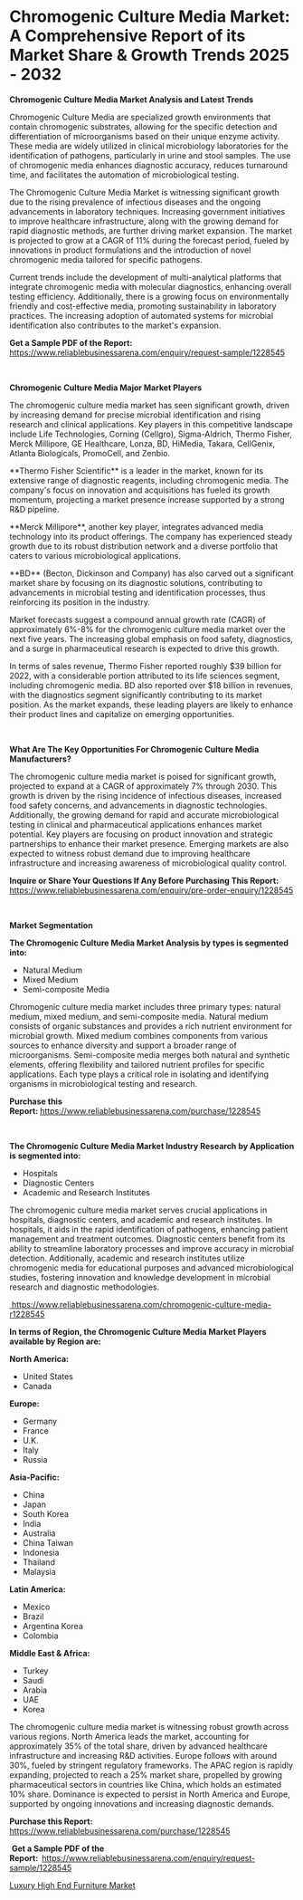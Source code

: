 <p><h1>Chromogenic Culture Media Market: A Comprehensive Report of its Market Share & Growth Trends 2025 - 2032</h1></p><p><strong>Chromogenic Culture Media Market Analysis and Latest Trends</strong></p>
<p><p>Chromogenic Culture Media are specialized growth environments that contain chromogenic substrates, allowing for the specific detection and differentiation of microorganisms based on their unique enzyme activity. These media are widely utilized in clinical microbiology laboratories for the identification of pathogens, particularly in urine and stool samples. The use of chromogenic media enhances diagnostic accuracy, reduces turnaround time, and facilitates the automation of microbiological testing.</p><p>The Chromogenic Culture Media Market is witnessing significant growth due to the rising prevalence of infectious diseases and the ongoing advancements in laboratory techniques. Increasing government initiatives to improve healthcare infrastructure, along with the growing demand for rapid diagnostic methods, are further driving market expansion. The market is projected to grow at a CAGR of 11% during the forecast period, fueled by innovations in product formulations and the introduction of novel chromogenic media tailored for specific pathogens.</p><p>Current trends include the development of multi-analytical platforms that integrate chromogenic media with molecular diagnostics, enhancing overall testing efficiency. Additionally, there is a growing focus on environmentally friendly and cost-effective media, promoting sustainability in laboratory practices. The increasing adoption of automated systems for microbial identification also contributes to the market's expansion.</p></p>
<p><strong>Get a Sample PDF of the Report:&nbsp;</strong> <a href="https://www.reliablebusinessarena.com/enquiry/request-sample/1228545?utm_campaign=3121&utm_medium=2&utm_source=Github&utm_content=ia&utm_term=04042025&utm_id=chromogenic-culture-media">https://www.reliablebusinessarena.com/enquiry/request-sample/1228545</a></p>
<p>&nbsp;</p>
<p><strong>Chromogenic Culture Media Major Market Players</strong></p>
<p><p>The chromogenic culture media market has seen significant growth, driven by increasing demand for precise microbial identification and rising research and clinical applications. Key players in this competitive landscape include Life Technologies, Corning (Cellgro), Sigma-Aldrich, Thermo Fisher, Merck Millipore, GE Healthcare, Lonza, BD, HiMedia, Takara, CellGenix, Atlanta Biologicals, PromoCell, and Zenbio.</p><p>**Thermo Fisher Scientific** is a leader in the market, known for its extensive range of diagnostic reagents, including chromogenic media. The company's focus on innovation and acquisitions has fueled its growth momentum, projecting a market presence increase supported by a strong R&D pipeline.</p><p>**Merck Millipore**, another key player, integrates advanced media technology into its product offerings. The company has experienced steady growth due to its robust distribution network and a diverse portfolio that caters to various microbiological applications.</p><p>**BD** (Becton, Dickinson and Company) has also carved out a significant market share by focusing on its diagnostic solutions, contributing to advancements in microbial testing and identification processes, thus reinforcing its position in the industry.</p><p>Market forecasts suggest a compound annual growth rate (CAGR) of approximately 6%-8% for the chromogenic culture media market over the next five years. The increasing global emphasis on food safety, diagnostics, and a surge in pharmaceutical research is expected to drive this growth.</p><p>In terms of sales revenue, Thermo Fisher reported roughly $39 billion for 2022, with a considerable portion attributed to its life sciences segment, including chromogenic media. BD also reported over $18 billion in revenues, with the diagnostics segment significantly contributing to its market position. As the market expands, these leading players are likely to enhance their product lines and capitalize on emerging opportunities.</p></p>
<p>&nbsp;</p>
<p><strong>What Are The Key Opportunities For Chromogenic Culture Media Manufacturers?</strong></p>
<p><p>The chromogenic culture media market is poised for significant growth, projected to expand at a CAGR of approximately 7% through 2030. This growth is driven by the rising incidence of infectious diseases, increased food safety concerns, and advancements in diagnostic technologies. Additionally, the growing demand for rapid and accurate microbiological testing in clinical and pharmaceutical applications enhances market potential. Key players are focusing on product innovation and strategic partnerships to enhance their market presence. Emerging markets are also expected to witness robust demand due to improving healthcare infrastructure and increasing awareness of microbiological quality control.</p></p>
<p><strong>Inquire or Share Your Questions If Any Before Purchasing This Report:</strong> <a href="https://www.reliablebusinessarena.com/enquiry/pre-order-enquiry/1228545?utm_campaign=3121&utm_medium=2&utm_source=Github&utm_content=ia&utm_term=04042025&utm_id=chromogenic-culture-media">https://www.reliablebusinessarena.com/enquiry/pre-order-enquiry/1228545</a></p>
<p>&nbsp;</p>
<p><strong>Market Segmentation</strong></p>
<p><strong>The Chromogenic Culture Media Market Analysis by types is segmented into:</strong></p>
<p><ul><li>Natural Medium</li><li>Mixed Medium</li><li>Semi-composite Media</li></ul></p>
<p><p>Chromogenic culture media market includes three primary types: natural medium, mixed medium, and semi-composite media. Natural medium consists of organic substances and provides a rich nutrient environment for microbial growth. Mixed medium combines components from various sources to enhance diversity and support a broader range of microorganisms. Semi-composite media merges both natural and synthetic elements, offering flexibility and tailored nutrient profiles for specific applications. Each type plays a critical role in isolating and identifying organisms in microbiological testing and research.</p></p>
<p><strong>Purchase this Report:&nbsp;</strong><a href="https://www.reliablebusinessarena.com/purchase/1228545?utm_campaign=3121&utm_medium=2&utm_source=Github&utm_content=ia&utm_term=04042025&utm_id=chromogenic-culture-media">https://www.reliablebusinessarena.com/purchase/1228545</a></p>
<p>&nbsp;</p>
<p><strong>The Chromogenic Culture Media Market Industry Research by Application is segmented into:</strong></p>
<p><ul><li>Hospitals</li><li>Diagnostic Centers</li><li>Academic and Research Institutes</li></ul></p>
<p><p>The chromogenic culture media market serves crucial applications in hospitals, diagnostic centers, and academic and research institutes. In hospitals, it aids in the rapid identification of pathogens, enhancing patient management and treatment outcomes. Diagnostic centers benefit from its ability to streamline laboratory processes and improve accuracy in microbial detection. Additionally, academic and research institutes utilize chromogenic media for educational purposes and advanced microbiological studies, fostering innovation and knowledge development in microbial research and diagnostic methodologies.</p></p>
<p><a href="https://www.reliablebusinessarena.com/chromogenic-culture-media-r1228545?utm_campaign=3121&utm_medium=2&utm_source=Github&utm_content=ia&utm_term=04042025&utm_id=chromogenic-culture-media">&nbsp;https://www.reliablebusinessarena.com/chromogenic-culture-media-r1228545</a></p>
<p><strong>In terms of Region, the Chromogenic Culture Media Market Players available by Region are:</strong></p>
<p>
    <p> <strong> North America: </strong>
        <ul>
            <li>United States</li>
            <li>Canada</li>
        </ul>
        </p> 
    <p> <strong> Europe: </strong>
        <ul>
            <li>Germany</li>
            <li>France</li>
            <li>U.K.</li>
            <li>Italy</li>
            <li>Russia</li>
        </ul>
        </p> 
    <p> <strong> Asia-Pacific: </strong>
        <ul>
            <li>China</li>
            <li>Japan</li>
            <li>South Korea</li>
            <li>India</li>
            <li>Australia</li>
            <li>China Taiwan</li>
            <li>Indonesia</li>
            <li>Thailand</li>
            <li>Malaysia</li>
        </ul>
        </p> 
    <p> <strong> Latin America: </strong>
        <ul>
            <li>Mexico</li>
            <li>Brazil</li>
            <li>Argentina Korea</li>
            <li>Colombia</li>
        </ul>
        </p> 
    <p> <strong> Middle East & Africa: </strong>
        <ul>
            <li>Turkey</li>
            <li>Saudi</li>
            <li>Arabia</li>
            <li>UAE</li>
            <li>Korea</li>
        </ul>
    </p>
    </p>
<p><p>The chromogenic culture media market is witnessing robust growth across various regions. North America leads the market, accounting for approximately 35% of the total share, driven by advanced healthcare infrastructure and increasing R&D activities. Europe follows with around 30%, fueled by stringent regulatory frameworks. The APAC region is rapidly expanding, projected to reach a 25% market share, propelled by growing pharmaceutical sectors in countries like China, which holds an estimated 10% share. Dominance is expected to persist in North America and Europe, supported by ongoing innovations and increasing diagnostic demands.</p></p>
<p><strong>Purchase this Report: </strong><a href="https://www.reliablebusinessarena.com/purchase/1228545?utm_campaign=3121&utm_medium=2&utm_source=Github&utm_content=ia&utm_term=04042025&utm_id=chromogenic-culture-media">https://www.reliablebusinessarena.com/purchase/1228545</a></p>
<p>&nbsp;<strong>Get a Sample PDF of the Report:&nbsp;&nbsp;</strong><a href="https://www.reliablebusinessarena.com/enquiry/request-sample/1228545?utm_campaign=3121&utm_medium=2&utm_source=Github&utm_content=ia&utm_term=04042025&utm_id=chromogenic-culture-media">https://www.reliablebusinessarena.com/enquiry/request-sample/1228545</a></p>
<p><strong></strong></p>
<p><p><a href="https://github.com/denbelnmer50/Market-Research-Report-List-1/blob/main/luxury-high-end-furniture-market.md?utm_campaign=3121&utm_medium=2&utm_source=Github&utm_content=ia&utm_term=04042025&utm_id=chromogenic-culture-media">Luxury High End Furniture Market</a></p></p>